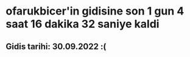 # ofarukbicer'in gidisine son 1 gun 4 saat 16 dakika 32 saniye kaldi

## Gidis tarihi: 30.09.2022 :(